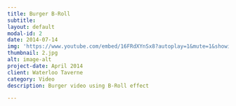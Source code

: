 ```yaml
---
title: Burger B-Roll
subtitle: 
layout: default
modal-id: 2
date: 2014-07-14
img: 'https://www.youtube.com/embed/16FRdXYnSx8?autoplay=1&mute=1&showinfo=0&loop=1&list=PL4ZHc1f3Rxy20PmNrXbfAwWqNBCbHdpLe&enablejsapi=1&&amp'
thumbnail: 2.jpg
alt: image-alt
project-date: April 2014
client: Waterloo Taverne
category: Video
description: Burger video using B-Roll effect

---
```

